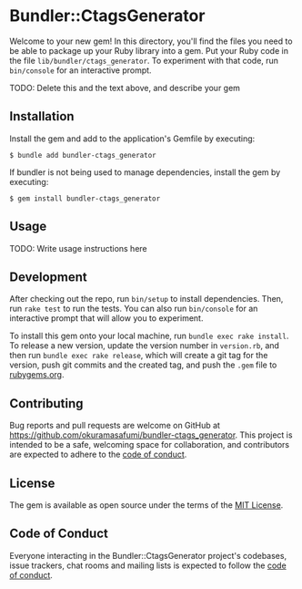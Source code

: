 # Bundler::CtagsGenerator

Welcome to your new gem! In this directory, you'll find the files you need to be able to package up your Ruby library into a gem. Put your Ruby code in the file `lib/bundler/ctags_generator`. To experiment with that code, run `bin/console` for an interactive prompt.

TODO: Delete this and the text above, and describe your gem

## Installation

Install the gem and add to the application's Gemfile by executing:

    $ bundle add bundler-ctags_generator

If bundler is not being used to manage dependencies, install the gem by executing:

    $ gem install bundler-ctags_generator

## Usage

TODO: Write usage instructions here

## Development

After checking out the repo, run `bin/setup` to install dependencies. Then, run `rake test` to run the tests. You can also run `bin/console` for an interactive prompt that will allow you to experiment.

To install this gem onto your local machine, run `bundle exec rake install`. To release a new version, update the version number in `version.rb`, and then run `bundle exec rake release`, which will create a git tag for the version, push git commits and the created tag, and push the `.gem` file to [rubygems.org](https://rubygems.org).

## Contributing

Bug reports and pull requests are welcome on GitHub at https://github.com/okuramasafumi/bundler-ctags_generator. This project is intended to be a safe, welcoming space for collaboration, and contributors are expected to adhere to the [code of conduct](https://github.com/okuramasafumi/bundler-ctags_generator/blob/master/CODE_OF_CONDUCT.md).

## License

The gem is available as open source under the terms of the [MIT License](https://opensource.org/licenses/MIT).

## Code of Conduct

Everyone interacting in the Bundler::CtagsGenerator project's codebases, issue trackers, chat rooms and mailing lists is expected to follow the [code of conduct](https://github.com/okuramasafumi/bundler-ctags_generator/blob/master/CODE_OF_CONDUCT.md).
